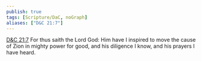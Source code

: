 ```yaml
---
publish: true
tags: [Scripture/DaC, noGraph]
aliases: ["D&C 21:7"]
---
```

[D&C 21:7](https://churchofjesuschrist.org/study/scriptures/dc-testament/dc/21?lang=eng&id=p7#p7) For thus saith the Lord God: Him have I inspired to move the cause of Zion in mighty power for good, and his diligence I know, and his prayers I have heard.
